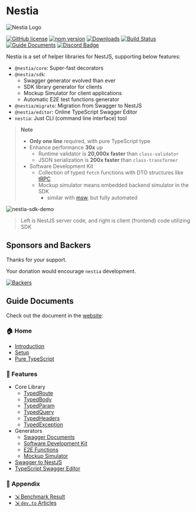 # Nestia
![Nestia Logo](https://nestia.io/logo.png)

[![GitHub license](https://img.shields.io/badge/license-MIT-blue.svg)](https://github.com/samchon/nestia/blob/master/LICENSE)
[![npm version](https://img.shields.io/npm/v/@nestia/fetcher.svg)](https://www.npmjs.com/package/@nestia/fetcher)
[![Downloads](https://img.shields.io/npm/dm/@nestia/fetcher.svg)](https://www.npmjs.com/package/@nestia/fetcher)
[![Build Status](https://github.com/samchon/nestia/workflows/build/badge.svg)](https://github.com/samchon/nestia/actions?query=workflow%3Abuild)
[![Guide Documents](https://img.shields.io/badge/guide-documents-forestgreen)](https://nestia.io/docs/)
[![Discord Badge](https://img.shields.io/badge/discord-NestJS/Nestia-d91965?style=flat&labelColor=5866f2&logo=discord&logoColor=white&link=https://discord.com/channels/520622812742811698/1197293125434093701)](https://discord.com/channels/520622812742811698/1181877086797967420)

Nestia is a set of helper libraries for NestJS, supporting below features:

  - `@nestia/core`: Super-fast decorators
  - `@nestia/sdk`:
    - Swagger generator evolved than ever
    - SDK library generator for clients
    - Mockup Simulator for client applications
    - Automatic E2E test functions generator
  - `@nestia/migrate`: Migration from Swagger to NestJS
  - `@nestia/editor`: Online TypeScript Swagger Editor
  - `nestia`: Just CLI (command line interface) tool

> **Note**
> 
> - **Only one line** required, with pure TypeScript type
> - Enhance performance **30x** up
>   - Runtime validator is **20,000x faster** than `class-validator`
>   - JSON serialization is **200x faster** than `class-transformer`
> - Software Development Kit
>   - Collection of typed `fetch` functions with DTO structures like [tRPC](https://trpc.io/)
>   - Mockup simulator means embedded backend simulator in the SDK
>     - similar with [msw](https://mswjs.io/), but fully automated

![nestia-sdk-demo](https://user-images.githubusercontent.com/13158709/215004990-368c589d-7101-404e-b81b-fbc936382f05.gif)

> Left is NestJS server code, and right is client (frontend) code utilizing SDK




## Sponsors and Backers
Thanks for your support.

Your donation would encourage `nestia` development.

[![Backers](https://opencollective.com/nestia/backers.svg?avatarHeight=75&width=600)](https://opencollective.com/nestia)




## Guide Documents
Check out the document in the [website](https://nestia.io/docs/):

### 🏠 Home
  - [Introduction](https://nestia.io/docs/)
  - [Setup](https://nestia.io/docs/setup/)
  - [Pure TypeScript](https://nestia.io/docs/pure)

### 📖 Features
  - Core Library
    - [TypedRoute](https://nestia.io/docs/core/TypedRoute/)
    - [TypedBody](https://nestia.io/docs/core/TypedBody/)
    - [TypedParam](https://nestia.io/docs/core/TypedParam/)
    - [TypedQuery](https://nestia.io/docs/core/TypedQuery/)
    - [TypedHeaders](https://nestia.io/docs/core/TypedHeaders/)
    - [TypedException](https://nestia.io/docs/core/TypedException/)
  - Generators
    - [Swagger Documents](https://nestia.io/docs/sdk/swagger/)
    - [Software Development Kit](https://nestia.io/docs/sdk/sdk/)
    - [E2E Functions](https://nestia.io/docs/sdk/e2e/)
    - [Mockup Simulator](https://nestia.io/docs/sdk/simulator/)
  - [Swagger to NestJS](https://nestia.io/docs/migrate/)
  - [TypeScript Swagger Editor](https://nestia.io/docs/editor/)

### 🔗 Appendix
  - [⇲ Benchmark Result](https://github.com/samchon/nestia/tree/master/benchmark/results/11th%20Gen%20Intel(R)%20Core(TM)%20i5-1135G7%20%40%202.40GHz)
  - [⇲ `dev.to` Articles](https://dev.to/samchon/series/22751)
